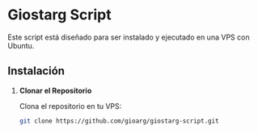 # Giostarg Script

Este script está diseñado para ser instalado y ejecutado en una VPS con Ubuntu. 

## Instalación

1. **Clonar el Repositorio**

   Clona el repositorio en tu VPS:

   ```bash
   git clone https://github.com/gioarg/giostarg-script.git
   
